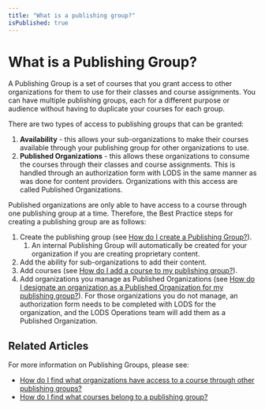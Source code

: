 ```yaml
---
title: "What is a publishing group?"
isPublished: true
---
```


# What is a Publishing Group?

A Publishing Group is a set of courses that you grant access to other organizations for them to use for their classes and course assignments. You can have multiple publishing groups, each for a different purpose or audience without having to duplicate your courses for each group.

There are two types of access to publishing groups that can be granted:
1. **Availability** - this allows your sub-organizations to make their courses available through your publishing group for other organizations to use.
1. **Published Organizations** - this allows these organizations to consume the courses through their classes and course assignments. This is handled through an authorization form with LODS in the same manner as was done for content providers. Organizations with this access are called Published Organizations. 

Published organizations are only able to have access to a course through one publishing group at a time. Therefore, the Best Practice steps for creating a publishing group are as follows:

1. Create the publishing group (see [How do I create a Publishing Group?](create-publishing-group.md)).
    1. An internal Publishing Group will automatically be created for your organization if you are creating proprietary content.
1. Add the ability for sub-organizations to add their content.
1. Add courses (see [How do I add a course to my publishing group?](add-courses-to-publishing-group.md)).
1. Add organizations you manage as Published Organizations (see [How do I designate an organization as a Published Organization for my publishing group?](add-published-orgs-to-publishing-group.md)). For those organizations you do not manage, an authorization form needs to be completed with LODS for the organization, and the LODS Operations team will add them as a Published Organization.

## Related Articles

For more information on Publishing Groups, please see:

- [How do I find what organizations have access to a course through other publishing groups?](pg-add-pg-error-resolution.md)
- [How do I find what courses belong to a publishing group?](pg-add-org-error-resolution.md)
